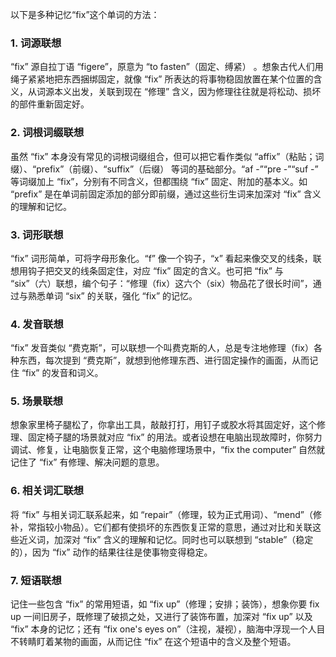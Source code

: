 以下是多种记忆“fix”这个单词的方法：
### 1. 词源联想
 “fix” 源自拉丁语 “figere”，原意为 “to fasten”（固定、缚紧） 。想象古代人们用绳子紧紧地把东西捆绑固定，就像 “fix” 所表达的将事物稳固放置在某个位置的含义，从词源本义出发，关联到现在 “修理” 含义，因为修理往往就是将松动、损坏的部件重新固定好。

### 2. 词根词缀联想
虽然 “fix” 本身没有常见的词根词缀组合，但可以把它看作类似 “affix”（粘贴；词缀）、“prefix”（前缀）、“suffix”（后缀） 等词的基础部分。“af -”“pre -”“suf -” 等词缀加上 “fix”，分别有不同含义，但都围绕 “fix” 固定、附加的基本义。如 “prefix” 是在单词前固定添加的部分即前缀，通过这些衍生词来加深对 “fix” 含义的理解和记忆。

### 3. 词形联想
“fix” 词形简单，可将字母形象化。“f” 像一个钩子，“x” 看起来像交叉的线条，联想用钩子把交叉的线条固定住，对应 “fix” 固定的含义。也可把 “fix” 与 “six”（六）联想，编个句子：“修理（fix）这六个（six）物品花了很长时间”，通过与熟悉单词 “six” 的关联，强化 “fix” 的记忆。

### 4. 发音联想
“fix” 发音类似 “费克斯”，可以联想一个叫费克斯的人，总是专注地修理（fix）各种东西，每次提到 “费克斯”，就想到他修理东西、进行固定操作的画面，从而记住 “fix” 的发音和词义。

### 5. 场景联想
想象家里椅子腿松了，你拿出工具，敲敲打打，用钉子或胶水将其固定好，这个修理、固定椅子腿的场景就对应 “fix” 的用法。或者设想在电脑出现故障时，你努力调试、修复，让电脑恢复正常，这个电脑修理场景中，“fix the computer” 自然就记住了 “fix” 有修理、解决问题的意思。

### 6. 相关词汇联想
将 “fix” 与相关词汇联系起来，如 “repair”（修理，较为正式用词）、“mend”（修补，常指较小物品）。它们都有使损坏的东西恢复正常的意思，通过对比和关联这些近义词，加深对 “fix” 含义的理解和记忆。同时也可以联想到 “stable”（稳定的），因为 “fix” 动作的结果往往是使事物变得稳定。

### 7. 短语联想
记住一些包含 “fix” 的常用短语，如 “fix up”（修理；安排；装饰），想象你要 fix up 一间旧房子，既修理了破损之处，又进行了装饰布置，加深对 “fix up” 以及 “fix” 本身的记忆；还有 “fix one's eyes on”（注视，凝视），脑海中浮现一个人目不转睛盯着某物的画面，从而记住 “fix” 在这个短语中的含义及整个短语。 